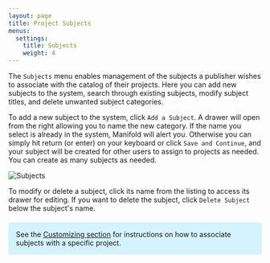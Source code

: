 ```yaml
---
layout: page
title: Project Subjects
menus:
  settings:
    title: Subjects
    weight: 4
---
```


The `Subjects` menu enables management of the subjects a publisher wishes to associate with the catalog of their projects. Here you can add new subjects to the system, search through existing subjects, modify subject titles, and delete unwanted subject categories.

To add a new subject to the system, click `Add a Subject`. A drawer will open from the right allowing you to name the new category. If the name you select is already in the system, Manifold will alert you. Otherwise you can simply hit return (or enter) on your keyboard or click `Save and Continue`, and your subject will be created for other users to assign to projects as needed. You can create as many subjects as needed.

![Subjects](/docs/assets/customizing/subjects.png)

To modify or delete a subject, click its name from the listing to access its drawer for editing. If you want to delete the subject, click `Delete Subject` below the subject's name.

<div style="background: #d4f2ff; margin: 20px 0; padding: 15px;">
See the <a href="/docs/projects/customizing/general.html#subjects">Customizing section</a> for instructions on how to associate subjects with a specific project.
</div>